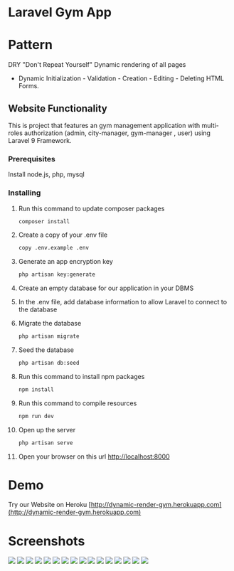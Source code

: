 # Laravel Gym App

# Pattern
DRY "Don't Repeat Yourself" Dynamic rendering of all pages
* Dynamic Initialization - Validation - Creation - Editing - Deleting HTML Forms.

## Website Functionality
This is project that features an gym management application with multi-roles authorization (admin, city-manager, gym-manager , user) using Laravel 9 Framework.

### Prerequisites

Install node.js, php, mysql

### Installing
1. Run this command to update composer packages
    ```sh
    composer install
    ```
2. Create a copy of your .env file
    ```sh
    copy .env.example .env
    ```
3. Generate an app encryption key
    ```sh
    php artisan key:generate
    ```
4. Create an empty database for our application in your DBMS
5. In the .env file, add database information to allow Laravel to connect to the database
6. Migrate the database
    ```sh
    php artisan migrate
    ```
   
7. Seed the database
    ```sh
    php artisan db:seed
    ```
   
8. Run this command to install npm packages
    ```sh
    npm install
    ```
   
8. Run this command to compile resources
    ```sh
    npm run dev
    ```
10. Open up the server
    ```sh
    php artisan serve
    ```
11. Open your browser on this url [http://localhost:8000](http://localhost:8000)

# Demo
Try our Website on Heroku [http://dynamic-render-gym.herokuapp.com](http://dynamic-render-gym.herokuapp.com)

# Screenshots

![](Front-End-Screens/home.png)
![](Front-End-Screens/signup.png)
![](Front-End-Screens/signin.png)
![](Front-End-Screens/dashboard.png)
![](Front-End-Screens/users.png)
![](Front-End-Screens/revenue.png)
![](Front-End-Screens/attendences.png)
![](Front-End-Screens/citymanagers.png)
![](Front-End-Screens/gymmangers.png)
![](Front-End-Screens/gyms.png)
![](Front-End-Screens/cities.png)
![](Front-End-Screens/trainingsessions.png)
![](Front-End-Screens/packages.png)
![](Front-End-Screens/coaches.png)
![](Front-End-Screens/payment.png)
![](Front-End-Screens/ban.png)
